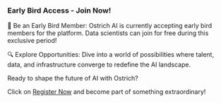 ### Early Bird Access - Join Now!

🚀 Be an Early Bird Member: Ostrich AI is currently accepting early bird members for the platform. Data scientists can join for free during this exclusive period!

🔍 Explore Opportunities: Dive into a world of possibilities where talent, data, and infrastructure converge to redefine the AI landscape.

Ready to shape the future of AI with Ostrich? 

Click on [Register Now](https://ostrich.thedatascienceguy.online/candidates) and become part of something extraordinary!

